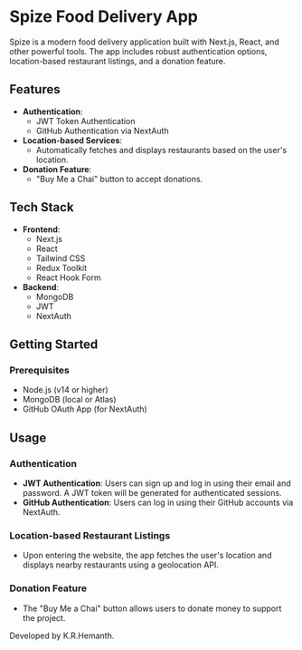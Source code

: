 # Spize Food Delivery App

Spize is a modern food delivery application built with Next.js, React, and other powerful tools. The app includes robust authentication options, location-based restaurant listings, and a donation feature.

## Features

- **Authentication**: 
  - JWT Token Authentication
  - GitHub Authentication via NextAuth
- **Location-based Services**: 
  - Automatically fetches and displays restaurants based on the user's location.
- **Donation Feature**: 
  - "Buy Me a Chai" button to accept donations.

## Tech Stack

- **Frontend**:
  - Next.js
  - React
  - Tailwind CSS
  - Redux Toolkit
  - React Hook Form
- **Backend**:
  - MongoDB
  - JWT
  - NextAuth

## Getting Started

### Prerequisites

- Node.js (v14 or higher)
- MongoDB (local or Atlas)
- GitHub OAuth App (for NextAuth)

## Usage

### Authentication

- **JWT Authentication**: Users can sign up and log in using their email and password. A JWT token will be generated for authenticated sessions.
- **GitHub Authentication**: Users can log in using their GitHub accounts via NextAuth.

### Location-based Restaurant Listings

- Upon entering the website, the app fetches the user's location and displays nearby restaurants using a geolocation API.

### Donation Feature

- The "Buy Me a Chai" button allows users to donate money to support the project.



Developed by K.R.Hemanth.

